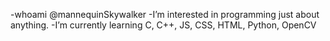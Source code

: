 -whoami @mannequinSkywalker
-I’m interested in programming just about anything. 
-I’m currently learning C, C++, JS, CSS, HTML, Python, OpenCV
